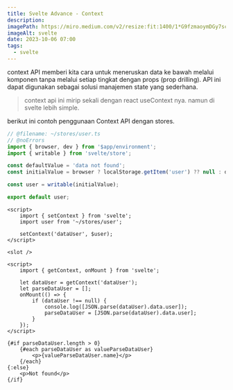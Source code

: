 ```yaml
---
title: Svelte Advance - Context
description:
imagePath: https://miro.medium.com/v2/resize:fit:1400/1*G9fzmaoymDGy7scbkgpC7A.png
imageAlt: svelte
date: 2023-10-06 07:00
tags:
  - svelte
---
```


context API memberi kita cara untuk meneruskan data ke bawah melalui komponen tanpa melalui setiap tingkat dengan props (prop drilling). API ini dapat digunakan sebagai solusi manajemen state yang sederhana.

<blockquote>
context api ini mirip sekali dengan react useContext nya. namun di svelte lebih simple.
</blockquote>

berikut ini contoh penggunaan Context API dengan stores.

```ts
// @filename: ~/stores/user.ts
// @noErrors
import { browser, dev } from '$app/environment';
import { writable } from 'svelte/store';

const defaultValue = 'data not found';
const initialValue = browser ? localStorage.getItem('user') ?? null : defaultValue;

const user = writable(initialValue);

export default user;
```

```svelte title="+layout.svelte"
<script>
	import { setContext } from 'svelte';
	import user from '~/stores/user';

	setContext('dataUser', $user);
</script>

<slot />
```

```svelte title="+page.svelte"
<script>
	import { getContext, onMount } from 'svelte';

	let dataUser = getContext('dataUser');
	let parseDataUser = [];
	onMount(() => {
		if (dataUser !== null) {
			console.log([JSON.parse(dataUser).data.user]);
			parseDataUser = [JSON.parse(dataUser).data.user];
		}
	});
</script>

{#if parseDataUser.length > 0}
	{#each parseDataUser as valueParseDataUser}
		<p>{valueParseDataUser.name}</p>
	{/each}
{:else}
	<p>Not found</p>
{/if}
```
